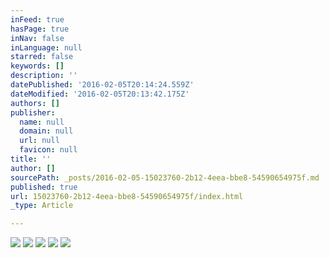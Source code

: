 ```yaml
---
inFeed: true
hasPage: true
inNav: false
inLanguage: null
starred: false
keywords: []
description: ''
datePublished: '2016-02-05T20:14:24.559Z'
dateModified: '2016-02-05T20:13:42.175Z'
authors: []
publisher:
  name: null
  domain: null
  url: null
  favicon: null
title: ''
author: []
sourcePath: _posts/2016-02-05-15023760-2b12-4eea-bbe8-54590654975f.md
published: true
url: 15023760-2b12-4eea-bbe8-54590654975f/index.html
_type: Article

---
```

![](https://the-grid-user-content.s3-us-west-2.amazonaws.com/022e63e7-0efa-4047-b440-347497a028b4.jpg)
![](https://the-grid-user-content.s3-us-west-2.amazonaws.com/9498dbf2-480c-4061-8184-105d348abc50.jpg)
![](https://the-grid-user-content.s3-us-west-2.amazonaws.com/e9c793c0-59ea-45f5-8fdc-090b255d949a.jpg)
![](https://the-grid-user-content.s3-us-west-2.amazonaws.com/30e18991-ddd8-4fcb-83ab-47ef4fb9033f.jpg)
![](https://the-grid-user-content.s3-us-west-2.amazonaws.com/80de7820-9d7e-45c0-8d40-def6135b841e.jpg)